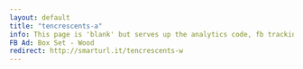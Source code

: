 ```yaml
---
layout: default
title: "tencrescents-a"
info: This page is 'blank' but serves up the analytics code, fb tracking pixel, and then fowards to an Amazon SmartURL link.
FB Ad: Box Set - Wood
redirect: http://smarturl.it/tencrescents-w
---
```

